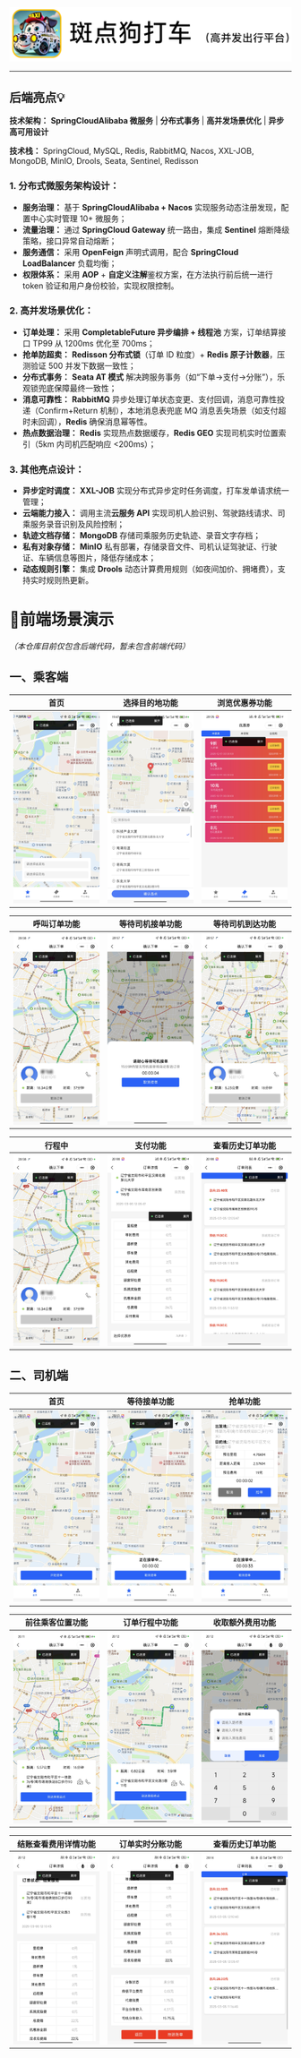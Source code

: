 ![img.png](readme-image/img.png)

*******
## 后端亮点💡
**技术架构：** **SpringCloudAlibaba 微服务** | **分布式事务** | **高并发场景优化** | **异步高可用设计**

**技术栈：** SpringCloud, MySQL, Redis, RabbitMQ, Nacos, XXL-JOB, MongoDB, MinIO, Drools, Seata, Sentinel, Redisson

### 1. 分布式微服务架构设计：

* **服务治理：** 基于 **SpringCloudAlibaba + Nacos** 实现服务动态注册发现，配置中心实时管理 10+ 微服务；
* **流量治理：** 通过 **SpringCloud Gateway** 统一路由，集成 **Sentinel** 熔断降级策略，接口异常自动熔断；
* **服务通信：** 采用 **OpenFeign** 声明式调用，配合 **SpringCloud LoadBalancer** 负载均衡；
* **权限体系：** 采用 **AOP** + **自定义注解**鉴权方案，在方法执行前后统一进行 token 验证和用户身份校验，实现权限控制。

### 2. 高并发场景优化：

* **订单处理：** 采用 **CompletableFuture 异步编排 + 线程池** 方案，订单结算接口 TP99 从 1200ms 优化至 700ms；
* **抢单防超卖：** **Redisson 分布式锁**（订单 ID 粒度）+ **Redis 原子计数器**，压测验证 500 并发下数据一致性；
* **分布式事务：** **Seata AT 模式** 解决跨服务事务（如“下单→支付→分账”），乐观锁兜底保障最终一致性；
* **消息可靠性：** **RabbitMQ** 异步处理订单状态变更、支付回调，消息可靠性投递（Confirm+Return 机制），本地消息表兜底 MQ
  消息丢失场景（如支付超时未回调），**Redis** 确保消息幂等性。
* **热点数据治理：** **Redis** 实现热点数据缓存，**Redis GEO** 实现司机实时位置索引（5km 内司机匹配响应 <200ms）；

### 3. 其他亮点设计：

* **异步定时调度：** **XXL-JOB** 实现分布式异步定时任务调度，打车发单请求统一管理；
* **云端能力接入：** 调用主流**云服务 API** 实现司机人脸识别、驾驶路线请求、司乘服务录音识别及风险控制；
* **轨迹文档存储：** **MongoDB** 存储司乘服务历史轨迹、录音文字存档；
* **私有对象存储：** **MinIO** 私有部署，存储录音文件、司机认证驾驶证、行驶证、车辆信息等图片，降低存储成本；
* **动态规则引擎：** 集成 **Drools** 动态计算费用规则（如夜间加价、拥堵费），支持实时规则热更新。

# 📱前端场景演示
*（本仓库目前仅包含后端代码，暂未包含前端代码）*
## 一、乘客端

| 首页 | 选择目的地功能 | 浏览优惠券功能 |
| :---: | :---: | :---: |
| ![customer_index.jpg](readme-image/customer_index.jpg)| ![customer_chooselocation.jpg](readme-image/customer_chooselocation.jpg)  | ![customer_coupon.jpg](readme-image/customer_coupon.jpg)  |

| 呼叫订单功能 | 等待司机接单功能 | 等待司机到达功能 |
| :---: | :---: | :---: |
| ![customer_ing.jpg](readme-image/customer_ing.jpg)  | ![customer_waitorder.jpg](readme-image/customer_waitorder.jpg)  | ![customer_waitdriver.jpg](readme-image/customer_waitdriver.jpg)  |

| 行程中 | 支付功能 | 查看历史订单功能 |
| :---: | :---: | :---: |
| ![customer_ing.jpg](readme-image/customer_ing.jpg)  | ![customer_payment.jpg](readme-image/customer_payment.jpg)  | ![customer_orders.jpg](readme-image/customer_orders.jpg)  |

## 二、司机端

| 首页 | 等待接单功能 | 抢单功能 |
| :---: | :---: | :---: |
| ![driver_index.jpg](readme-image/driver_index.jpg)  | ![driver_waitorder.jpg](readme-image/driver_waitorder.jpg)  | ![driver_takeorder.jpg](readme-image/driver_takeorder.jpg)  |

| 前往乘客位置功能 | 订单行程中功能 | 收取额外费用功能 |
| :---: | :---: | :---: |
| ![driver_gotocustomer.jpg](readme-image/driver_gotocustomer.jpg)  | ![driver_ing.jpg](readme-image/driver_ing.jpg)  | ![driver_payment1.jpg](readme-image/driver_payment1.jpg)  |

| 结账查看费用详情功能 | 订单实时分账功能 | 查看历史订单功能 |
| :---: | :---: | :---: |
| ![driver_payment2.jpg](readme-image/driver_payment2.jpg)  | ![driver_payment3.jpg](readme-image/driver_payment3.jpg)  | ![driver_orders.jpg](readme-image/driver_orders.jpg)  |